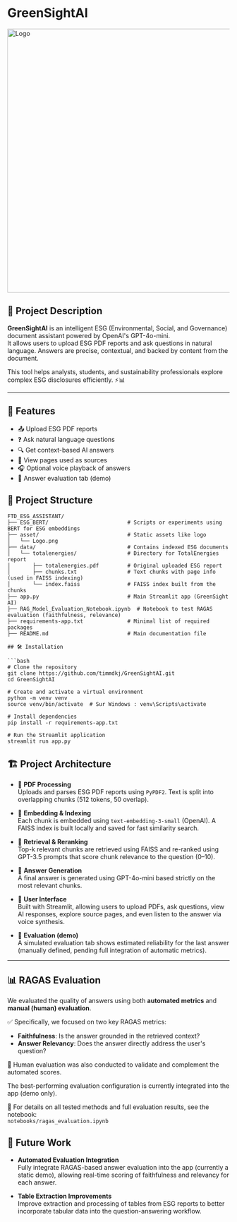 # GreenSightAI

<img width="598" alt="Logo" src="https://github.com/user-attachments/assets/f9099d98-55d3-4ae8-bfa0-4159c6d646a9" />


## 📄 **Project Description**

**GreenSightAI** is an intelligent ESG (Environmental, Social, and Governance) document assistant powered by OpenAI's GPT-4o-mini.  
It allows users to upload ESG PDF reports and ask questions in natural language. Answers are precise, contextual, and backed by content from the document.

This tool helps analysts, students, and sustainability professionals explore complex ESG disclosures efficiently. ⚡️📊

---

## 🚀 **Features**

- 📤 Upload ESG PDF reports  
- ❓ Ask natural language questions  
- 🔍 Get context-based AI answers  
- 📄 View pages used as sources  
- 🎧 Optional voice playback of answers  
- 🧪 Answer evaluation tab (demo)

## 📁 Project Structure
```text
FTD_ESG_ASSISTANT/
├── ESG_BERT/                         # Scripts or experiments using BERT for ESG embeddings
├── asset/                            # Static assets like logo
│   └── Logo.png
├── data/                             # Contains indexed ESG documents
│   └── totalenergies/                # Directory for TotalEnergies report
│       ├── totalenergies.pdf         # Original uploaded ESG report
│       ├── chunks.txt                # Text chunks with page info (used in FAISS indexing)
│       └── index.faiss               # FAISS index built from the chunks
├── app.py                            # Main Streamlit app (GreenSight AI)
├── RAG_Model_Evaluation_Notebook.ipynb  # Notebook to test RAGAS evaluation (faithfulness, relevance)
├── requirements-app.txt              # Minimal list of required packages
├── README.md                         # Main documentation file

## 🛠️ Installation

```bash
# Clone the repository
git clone https://github.com/timmdkj/GreenSightAI.git
cd GreenSightAI

# Create and activate a virtual environment
python -m venv venv
source venv/bin/activate  # Sur Windows : venv\Scripts\activate

# Install dependencies
pip install -r requirements-app.txt

# Run the Streamlit application
streamlit run app.py
```
## 🏗️ Project Architecture

- 📄 **PDF Processing**  
  Uploads and parses ESG PDF reports using `PyPDF2`. Text is split into overlapping chunks (512 tokens, 50 overlap).

- 🧠 **Embedding & Indexing**  
  Each chunk is embedded using `text-embedding-3-small` (OpenAI). A FAISS index is built locally and saved for fast similarity search.

- 🔎 **Retrieval & Reranking**  
  Top-k relevant chunks are retrieved using FAISS and re-ranked using GPT-3.5 prompts that score chunk relevance to the question (0–10).

- 🤖 **Answer Generation**  
  A final answer is generated using GPT-4o-mini based strictly on the most relevant chunks.

- 🎨 **User Interface**  
  Built with Streamlit, allowing users to upload PDFs, ask questions, view AI responses, explore source pages, and even listen to the answer via voice synthesis.

- 🧪 **Evaluation (demo)**  
  A simulated evaluation tab shows estimated reliability for the last answer (manually defined, pending full integration of automatic metrics).

---

## 📊 RAGAS Evaluation

We evaluated the quality of answers using both **automated metrics** and **manual (human) evaluation**.

✅ Specifically, we focused on two key RAGAS metrics:  
- **Faithfulness**: Is the answer grounded in the retrieved context?  
- **Answer Relevancy**: Does the answer directly address the user's question?

👥 Human evaluation was also conducted to validate and complement the automated scores.

The best-performing evaluation configuration is currently integrated into the app (demo only).

📓 For details on all tested methods and full evaluation results, see the notebook:  
`notebooks/ragas_evaluation.ipynb`

## 🔮 Future Work

- **Automated Evaluation Integration**  
  Fully integrate RAGAS-based answer evaluation into the app (currently a static demo), allowing real-time scoring of faithfulness and relevancy for each answer.

- **Table Extraction Improvements**  
  Improve extraction and processing of tables from ESG reports to better incorporate tabular data into the question-answering workflow.

